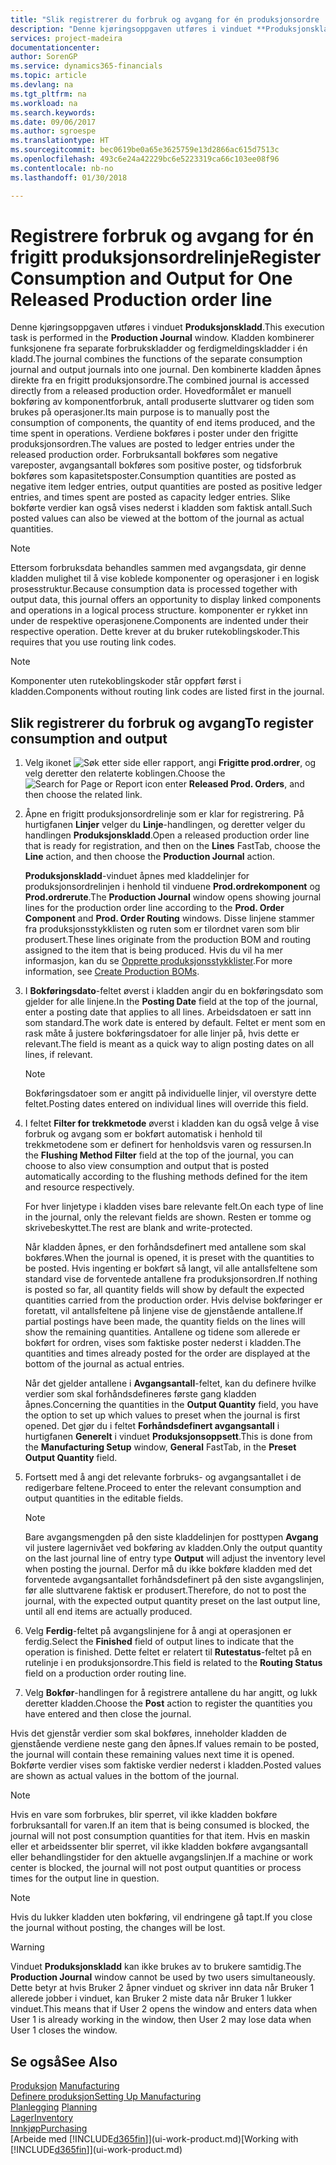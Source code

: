 ```yaml
---
title: "Slik registrerer du forbruk og avgang for én produksjonsordre | Microsoft-dokumentasjon"
description: "Denne kjøringsoppgaven utføres i vinduet **Produksjonskladd**. Kladden kombinerer funksjonene fra separate forbrukskladder og ferdigmeldingskladder i én kladd. Den kombinerte kladden åpnes direkte fra en frigitt produksjonsordre. Hovedformålet er manuell bokføring av komponentforbruk, antall produserte sluttvarer og tiden som brukes på operasjoner."
services: project-madeira
documentationcenter: 
author: SorenGP
ms.service: dynamics365-financials
ms.topic: article
ms.devlang: na
ms.tgt_pltfrm: na
ms.workload: na
ms.search.keywords: 
ms.date: 09/06/2017
ms.author: sgroespe
ms.translationtype: HT
ms.sourcegitcommit: bec0619be0a65e3625759e13d2866ac615d7513c
ms.openlocfilehash: 493c6e24a42229bc6e5223319ca66c103ee08f96
ms.contentlocale: nb-no
ms.lasthandoff: 01/30/2018

---
```

# <a name="register-consumption-and-output-for-one-released-production-order-line"></a><span data-ttu-id="7f183-106">Registrere forbruk og avgang for én frigitt produksjonsordrelinje</span><span class="sxs-lookup"><span data-stu-id="7f183-106">Register Consumption and Output for One Released Production order line</span></span>
<span data-ttu-id="7f183-107">Denne kjøringsoppgaven utføres i vinduet **Produksjonskladd**.</span><span class="sxs-lookup"><span data-stu-id="7f183-107">This execution task is performed in the **Production Journal** window.</span></span> <span data-ttu-id="7f183-108">Kladden kombinerer funksjonene fra separate forbrukskladder og ferdigmeldingskladder i én kladd.</span><span class="sxs-lookup"><span data-stu-id="7f183-108">The journal combines the functions of the separate consumption journal and output journals into one journal.</span></span> <span data-ttu-id="7f183-109">Den kombinerte kladden åpnes direkte fra en frigitt produksjonsordre.</span><span class="sxs-lookup"><span data-stu-id="7f183-109">The combined journal is accessed directly from a released production order.</span></span> <span data-ttu-id="7f183-110">Hovedformålet er manuell bokføring av komponentforbruk, antall produserte sluttvarer og tiden som brukes på operasjoner.</span><span class="sxs-lookup"><span data-stu-id="7f183-110">Its main purpose is to manually post the consumption of components, the quantity of end items produced, and the time spent in operations.</span></span> <span data-ttu-id="7f183-111">Verdiene bokføres i poster under den frigitte produksjonsordren.</span><span class="sxs-lookup"><span data-stu-id="7f183-111">The values are posted to ledger entries under the released production order.</span></span> <span data-ttu-id="7f183-112">Forbruksantall bokføres som negative vareposter, avgangsantall bokføres som positive poster, og tidsforbruk bokføres som kapasitetsposter.</span><span class="sxs-lookup"><span data-stu-id="7f183-112">Consumption quantities are posted as negative item ledger entries, output quantities are posted as positive ledger entries, and times spent are posted as capacity ledger entries.</span></span> <span data-ttu-id="7f183-113">Slike bokførte verdier kan også vises nederst i kladden som faktisk antall.</span><span class="sxs-lookup"><span data-stu-id="7f183-113">Such posted values can also be viewed at the bottom of the journal as actual quantities.</span></span>  

> [!NOTE]  
>  <span data-ttu-id="7f183-114">Ettersom forbruksdata behandles sammen med avgangsdata, gir denne kladden mulighet til å vise koblede komponenter og operasjoner i en logisk prosesstruktur.</span><span class="sxs-lookup"><span data-stu-id="7f183-114">Because consumption data is processed together with output data, this journal offers an opportunity to display linked components and operations in a logical process structure.</span></span> <span data-ttu-id="7f183-115">komponenter er rykket inn under de respektive operasjonene.</span><span class="sxs-lookup"><span data-stu-id="7f183-115">Components are indented under their respective operation.</span></span> <span data-ttu-id="7f183-116">Dette krever at du bruker rutekoblingskoder.</span><span class="sxs-lookup"><span data-stu-id="7f183-116">This requires that you use routing link codes.</span></span>  

> [!NOTE]  
>  <span data-ttu-id="7f183-117">Komponenter uten rutekoblingskoder står oppført først i kladden.</span><span class="sxs-lookup"><span data-stu-id="7f183-117">Components without routing link codes are listed first in the journal.</span></span>  

## <a name="to-register-consumption-and-output"></a><span data-ttu-id="7f183-118">Slik registrerer du forbruk og avgang</span><span class="sxs-lookup"><span data-stu-id="7f183-118">To register consumption and output</span></span>  
1.  <span data-ttu-id="7f183-119">Velg ikonet ![Søk etter side eller rapport](media/ui-search/search_small.png "Søk etter side eller rapport"), angi **Frigitte prod.ordrer**, og velg deretter den relaterte koblingen.</span><span class="sxs-lookup"><span data-stu-id="7f183-119">Choose the ![Search for Page or Report](media/ui-search/search_small.png "Search for Page or Report icon") icon enter **Released Prod. Orders**, and then choose the related link.</span></span>  
2.  <span data-ttu-id="7f183-120">Åpne en frigitt produksjonsordrelinje som er klar for registrering. På hurtigfanen **Linjer** velger du **Linje**-handlingen, og deretter velger du handlingen **Produksjonskladd**.</span><span class="sxs-lookup"><span data-stu-id="7f183-120">Open a released production order line that is ready for registration, and then on the **Lines** FastTab, choose the **Line** action, and then choose the **Production Journal** action.</span></span>  

    <span data-ttu-id="7f183-121">**Produksjonskladd**-vinduet åpnes med kladdelinjer for produksjonsordrelinjen i henhold til vinduene **Prod.ordrekomponent** og **Prod.ordrerute**.</span><span class="sxs-lookup"><span data-stu-id="7f183-121">The **Production Journal** window opens showing journal lines for the production order line according to the **Prod. Order Component** and **Prod. Order Routing** windows.</span></span> <span data-ttu-id="7f183-122">Disse linjene stammer fra produksjonsstykklisten og ruten som er tilordnet varen som blir produsert.</span><span class="sxs-lookup"><span data-stu-id="7f183-122">These lines originate from the production BOM and routing assigned to the item that is being produced.</span></span> <span data-ttu-id="7f183-123">Hvis du vil ha mer informasjon, kan du se [Opprette produksjonsstykklister](production-how-to-create-routings.md).</span><span class="sxs-lookup"><span data-stu-id="7f183-123">For more information, see [Create Production BOMs](production-how-to-create-routings.md).</span></span>  

3.  <span data-ttu-id="7f183-124">I **Bokføringsdato**-feltet øverst i kladden angir du en bokføringsdato som gjelder for alle linjene.</span><span class="sxs-lookup"><span data-stu-id="7f183-124">In the **Posting Date** field at the top of the journal, enter a posting date that applies to all lines.</span></span> <span data-ttu-id="7f183-125">Arbeidsdatoen er satt inn som standard.</span><span class="sxs-lookup"><span data-stu-id="7f183-125">The work date is entered by default.</span></span> <span data-ttu-id="7f183-126">Feltet er ment som en rask måte å justere bokføringsdatoer for alle linjer på, hvis dette er relevant.</span><span class="sxs-lookup"><span data-stu-id="7f183-126">The field is meant as a quick way to align posting dates on all lines, if relevant.</span></span>  

    > [!NOTE]  
    >  <span data-ttu-id="7f183-127">Bokføringsdatoer som er angitt på individuelle linjer, vil overstyre dette feltet.</span><span class="sxs-lookup"><span data-stu-id="7f183-127">Posting dates entered on individual lines will override this field.</span></span>  

4.  <span data-ttu-id="7f183-128">I feltet **Filter for trekkmetode** øverst i kladden kan du også velge å vise forbruk og avgang som er bokført automatisk i henhold til trekkmetodene som er definert for henholdsvis varen og ressursen.</span><span class="sxs-lookup"><span data-stu-id="7f183-128">In the **Flushing Method Filter** field at the top of the journal, you can choose to also view consumption and output that is posted automatically according to the flushing methods defined for the item and resource respectively.</span></span>  

    <span data-ttu-id="7f183-129">For hver linjetype i kladden vises bare relevante felt.</span><span class="sxs-lookup"><span data-stu-id="7f183-129">On each type of line in the journal, only the relevant fields are shown.</span></span> <span data-ttu-id="7f183-130">Resten er tomme og skrivebeskyttet.</span><span class="sxs-lookup"><span data-stu-id="7f183-130">The rest are blank and write-protected.</span></span>  

    <span data-ttu-id="7f183-131">Når kladden åpnes, er den forhåndsdefinert med antallene som skal bokføres.</span><span class="sxs-lookup"><span data-stu-id="7f183-131">When the journal is opened, it is preset with the quantities to be posted.</span></span> <span data-ttu-id="7f183-132">Hvis ingenting er bokført så langt, vil alle antallsfeltene som standard vise de forventede antallene fra produksjonsordren.</span><span class="sxs-lookup"><span data-stu-id="7f183-132">If nothing is posted so far, all quantity fields will show by default the expected quantities carried from the production order.</span></span> <span data-ttu-id="7f183-133">Hvis delvise bokføringer er foretatt, vil antallsfeltene på linjene vise de gjenstående antallene.</span><span class="sxs-lookup"><span data-stu-id="7f183-133">If partial postings have been made, the quantity fields on the lines will show the remaining quantities.</span></span> <span data-ttu-id="7f183-134">Antallene og tidene som allerede er bokført for ordren, vises som faktiske poster nederst i kladden.</span><span class="sxs-lookup"><span data-stu-id="7f183-134">The quantities and times already posted for the order are displayed at the bottom of the journal as actual entries.</span></span>  

    <span data-ttu-id="7f183-135">Når det gjelder antallene i **Avgangsantall**-feltet, kan du definere hvilke verdier som skal forhåndsdefineres første gang kladden åpnes.</span><span class="sxs-lookup"><span data-stu-id="7f183-135">Concerning the quantities in the **Output Quantity** field, you have the option to set up which values to preset when the journal is first opened.</span></span> <span data-ttu-id="7f183-136">Det gjør du i feltet **Forhåndsdefinert avgangsantall** i hurtigfanen **Generelt** i vinduet **Produksjonsoppsett**.</span><span class="sxs-lookup"><span data-stu-id="7f183-136">This is done from the **Manufacturing Setup** window, **General** FastTab, in the **Preset Output Quantity** field.</span></span> 

5.  <span data-ttu-id="7f183-137">Fortsett med å angi det relevante forbruks- og avgangsantallet i de redigerbare feltene.</span><span class="sxs-lookup"><span data-stu-id="7f183-137">Proceed to enter the relevant consumption and output quantities in the editable fields.</span></span>  

    > [!NOTE]  
    >  <span data-ttu-id="7f183-138">Bare avgangsmengden på den siste kladdelinjen for posttypen **Avgang** vil justere lagernivået ved bokføring av kladden.</span><span class="sxs-lookup"><span data-stu-id="7f183-138">Only the output quantity on the last journal line of entry type **Output** will adjust the inventory level when posting the journal.</span></span> <span data-ttu-id="7f183-139">Derfor må du ikke bokføre kladden med det forventede avgangsantallet forhåndsdefinert på den siste avgangslinjen, før alle sluttvarene faktisk er produsert.</span><span class="sxs-lookup"><span data-stu-id="7f183-139">Therefore, do not to post the journal, with the expected output quantity preset on the last output line, until all end items are actually produced.</span></span>  

6.  <span data-ttu-id="7f183-140">Velg **Ferdig**-feltet på avgangslinjene for å angi at operasjonen er ferdig.</span><span class="sxs-lookup"><span data-stu-id="7f183-140">Select the **Finished** field of output lines to indicate that the operation is finished.</span></span> <span data-ttu-id="7f183-141">Dette feltet er relatert til **Rutestatus**-feltet på en rutelinje i en produksjonsordre.</span><span class="sxs-lookup"><span data-stu-id="7f183-141">This field is related to the **Routing Status** field on a production order routing line.</span></span>  
7.  <span data-ttu-id="7f183-142">Velg **Bokfør**-handlingen for å registrere antallene du har angitt, og lukk deretter kladden.</span><span class="sxs-lookup"><span data-stu-id="7f183-142">Choose the **Post** action to register the quantities you have entered and then close the journal.</span></span>  

<span data-ttu-id="7f183-143">Hvis det gjenstår verdier som skal bokføres, inneholder kladden de gjenstående verdiene neste gang den åpnes.</span><span class="sxs-lookup"><span data-stu-id="7f183-143">If values remain to be posted, the journal will contain these remaining values next time it is opened.</span></span> <span data-ttu-id="7f183-144">Bokførte verdier vises som faktiske verdier nederst i kladden.</span><span class="sxs-lookup"><span data-stu-id="7f183-144">Posted values are shown as actual values in the bottom of the journal.</span></span>  

> [!NOTE]  
>  <span data-ttu-id="7f183-145"> Hvis en vare som forbrukes, blir sperret, vil ikke kladden bokføre forbruksantall for varen.</span><span class="sxs-lookup"><span data-stu-id="7f183-145">If an item that is being consumed is blocked, the journal will not post consumption quantities for that item.</span></span> <span data-ttu-id="7f183-146">Hvis en maskin eller et arbeidssenter blir sperret, vil ikke kladden bokføre avgangsantall eller behandlingstider for den aktuelle avgangslinjen.</span><span class="sxs-lookup"><span data-stu-id="7f183-146">If a machine or work center is blocked, the journal will not post output quantities or process times for the output line in question.</span></span>  

> [!NOTE]  
>  <span data-ttu-id="7f183-147">Hvis du lukker kladden uten bokføring, vil endringene gå tapt.</span><span class="sxs-lookup"><span data-stu-id="7f183-147">If you close the journal without posting, the changes will be lost.</span></span>  

> [!WARNING]  
>  <span data-ttu-id="7f183-148">Vinduet **Produksjonskladd** kan ikke brukes av to brukere samtidig.</span><span class="sxs-lookup"><span data-stu-id="7f183-148">The **Production Journal** window cannot be used by two users simultaneously.</span></span> <span data-ttu-id="7f183-149">Dette betyr at hvis Bruker 2 åpner vinduet og skriver inn data når Bruker 1 allerede jobber i vinduet, kan Bruker 2 miste data når Bruker 1 lukker vinduet.</span><span class="sxs-lookup"><span data-stu-id="7f183-149">This means that if User 2 opens the window and enters data when User 1 is already working in the window, then User 2 may lose data when User 1 closes the window.</span></span>  

## <a name="see-also"></a><span data-ttu-id="7f183-150">Se også</span><span class="sxs-lookup"><span data-stu-id="7f183-150">See Also</span></span>  
<span data-ttu-id="7f183-151">[Produksjon](production-manage-manufacturing.md)  </span><span class="sxs-lookup"><span data-stu-id="7f183-151">[Manufacturing](production-manage-manufacturing.md)  </span></span>  
[<span data-ttu-id="7f183-152">Definere produksjon</span><span class="sxs-lookup"><span data-stu-id="7f183-152">Setting Up Manufacturing</span></span>](production-configure-production-processes.md)  
<span data-ttu-id="7f183-153">[Planlegging](production-planning.md)    </span><span class="sxs-lookup"><span data-stu-id="7f183-153">[Planning](production-planning.md)    </span></span>  
[<span data-ttu-id="7f183-154">Lager</span><span class="sxs-lookup"><span data-stu-id="7f183-154">Inventory</span></span>](inventory-manage-inventory.md)  
[<span data-ttu-id="7f183-155">Innkjøp</span><span class="sxs-lookup"><span data-stu-id="7f183-155">Purchasing</span></span>](purchasing-manage-purchasing.md)  
<span data-ttu-id="7f183-156">[Arbeide med [!INCLUDE[d365fin](includes/d365fin_md.md)]](ui-work-product.md)</span><span class="sxs-lookup"><span data-stu-id="7f183-156">[Working with [!INCLUDE[d365fin](includes/d365fin_md.md)]](ui-work-product.md)</span></span>

